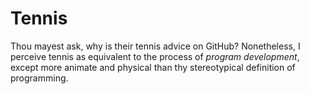 # Tennis

Thou mayest ask, why is their tennis advice on GitHub? Nonetheless, I perceive tennis as equivalent to the process of _program development_, except more animate and physical than thy stereotypical definition of programming.